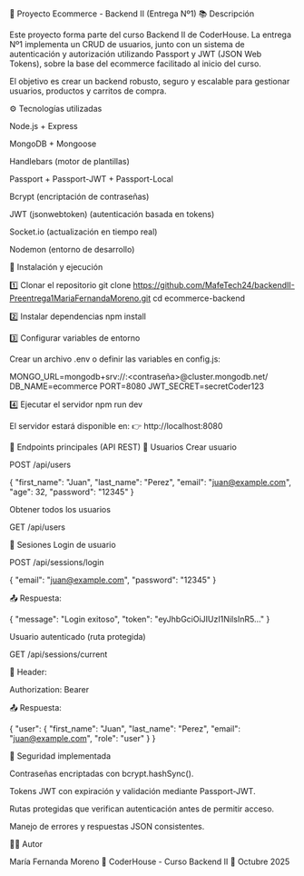 🛒 Proyecto Ecommerce - Backend II (Entrega Nº1)
📚 Descripción

Este proyecto forma parte del curso Backend II de CoderHouse.
La entrega Nº1 implementa un CRUD de usuarios, junto con un sistema de autenticación y autorización utilizando Passport y JWT (JSON Web Tokens), sobre la base del ecommerce facilitado al inicio del curso.

El objetivo es crear un backend robusto, seguro y escalable para gestionar usuarios, productos y carritos de compra.

⚙️ Tecnologías utilizadas

Node.js + Express

MongoDB + Mongoose

Handlebars (motor de plantillas)

Passport + Passport-JWT + Passport-Local

Bcrypt (encriptación de contraseñas)

JWT (jsonwebtoken) (autenticación basada en tokens)

Socket.io (actualización en tiempo real)

Nodemon (entorno de desarrollo)



🚀 Instalación y ejecución


1️⃣ Clonar el repositorio
git clone https://github.com/MafeTech24/backendII-Preentrega1MariaFernandaMoreno.git
cd ecommerce-backend

2️⃣ Instalar dependencias
npm install

3️⃣ Configurar variables de entorno

Crear un archivo .env o definir las variables en config.js:

MONGO_URL=mongodb+srv://<usuario>:<contraseña>@cluster.mongodb.net/
DB_NAME=ecommerce
PORT=8080
JWT_SECRET=secretCoder123

4️⃣ Ejecutar el servidor
npm run dev


El servidor estará disponible en:
👉 http://localhost:8080

🧪 Endpoints principales (API REST)
👤 Usuarios
Crear usuario

POST /api/users

{
  "first_name": "Juan",
  "last_name": "Perez",
  "email": "juan@example.com",
  "age": 32,
  "password": "12345"
}

Obtener todos los usuarios

GET /api/users

🔐 Sesiones
Login de usuario

POST /api/sessions/login

{
  "email": "juan@example.com",
  "password": "12345"
}


📤 Respuesta:

{
  "message": "Login exitoso",
  "token": "eyJhbGciOiJIUzI1NiIsInR5..."
}

Usuario autenticado (ruta protegida)

GET /api/sessions/current

🧩 Header:

Authorization: Bearer <token>


📤 Respuesta:

{
  "user": {
    "first_name": "Juan",
    "last_name": "Perez",
    "email": "juan@example.com",
    "role": "user"
  }
}

🔐 Seguridad implementada

Contraseñas encriptadas con bcrypt.hashSync().

Tokens JWT con expiración y validación mediante Passport-JWT.

Rutas protegidas que verifican autenticación antes de permitir acceso.

Manejo de errores y respuestas JSON consistentes.

👩‍💻 Autor

María Fernanda Moreno
📍 CoderHouse - Curso Backend II
📅 Octubre 2025
